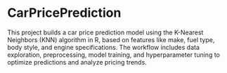 # CarPricePrediction
This project builds a car price prediction model using the K-Nearest Neighbors (KNN) algorithm in R, based on features like make, fuel type, body style, and engine specifications. The workflow includes data exploration, preprocessing, model training, and hyperparameter tuning to optimize predictions and analyze pricing trends.
